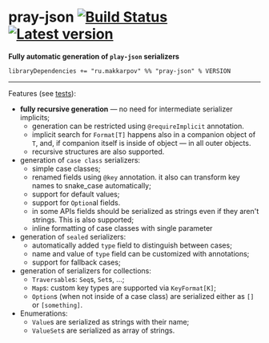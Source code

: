 pray-json [![Build Status](https://travis-ci.org/makkarpov/pray-json.svg?branch=master)](https://travis-ci.org/makkarpov/pray-json) [![Latest version](https://maven-badges.herokuapp.com/maven-central/ru.makkarpov/pray-json_2.11/badge.svg?subject=version)](http://search.maven.org/#search%7Cga%7C1%7Cpray-json%20AND%20g%3A%22ru.makkarpov%22) 
=========

**Fully automatic generation of `play-json` serializers**

```
libraryDependencies += "ru.makkarpov" %% "pray-json" % VERSION
```

---------------------

Features (see [tests](https://github.com/makkarpov/pray-json/blob/master/src/test/scala/ru/makkarpov/extjson/JsonSuite.scala)):

* **fully recursive generation** — no need for intermediate serializer implicits;
   * generation can be restricted using `@requireImplicit` annotation.
   * implicit search for `Format[T]` happens also in a companion object of `T`, and, if companion itself is inside of object — in all outer objects.
   * recursive structures are also supported.
* generation of `case class` serializers:
   * simple case classes;
   * renamed fields using `@key` annotation. it also can transform key names to snake_case automatically;
   * support for default values;
   * support for `Option`al fields.
   * in some APIs fields should be serialized as strings even if they aren't strings. This is also supported;
   * inline formatting of case classes with single parameter
* generation of `sealed` serializers:
   * automatically added `type` field to distinguish between cases;
   * name and value of `type` field can be customized with annotations;
   * support for fallback cases;
* generation of serializers for collections:
   * `Traversable`s: `Seq`s, `Set`s, ...;
   * `Map`s: custom key types are supported via `KeyFormat[K]`;
   * `Option`s (when not inside of a case class) are serialized either as `[]` or `[something]`.
* Enumerations:
   * `Value`s are serialized as strings with their name;
   * `ValueSet`s are serialized as array of strings.